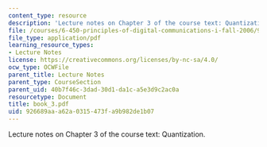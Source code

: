 ```yaml
---
content_type: resource
description: 'Lecture notes on Chapter 3 of the course text: Quantization.'
file: /courses/6-450-principles-of-digital-communications-i-fall-2006/926689aaa62a0315473fa9b982de1b07_book_3.pdf
file_type: application/pdf
learning_resource_types:
- Lecture Notes
license: https://creativecommons.org/licenses/by-nc-sa/4.0/
ocw_type: OCWFile
parent_title: Lecture Notes
parent_type: CourseSection
parent_uid: 40b7f46c-3dad-30d1-da1c-a5e3d9c2ac0a
resourcetype: Document
title: book_3.pdf
uid: 926689aa-a62a-0315-473f-a9b982de1b07
---
```

Lecture notes on Chapter 3 of the course text: Quantization.